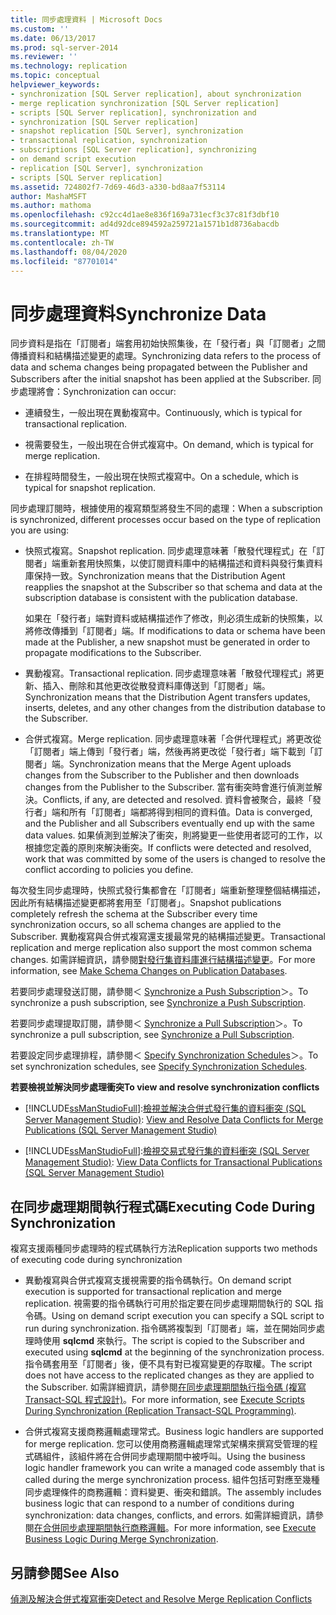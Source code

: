 ```yaml
---
title: 同步處理資料 | Microsoft Docs
ms.custom: ''
ms.date: 06/13/2017
ms.prod: sql-server-2014
ms.reviewer: ''
ms.technology: replication
ms.topic: conceptual
helpviewer_keywords:
- synchronization [SQL Server replication], about synchronization
- merge replication synchronization [SQL Server replication]
- scripts [SQL Server replication], synchronization and
- synchronization [SQL Server replication]
- snapshot replication [SQL Server], synchronization
- transactional replication, synchronization
- subscriptions [SQL Server replication], synchronizing
- on demand script execution
- replication [SQL Server], synchronization
- scripts [SQL Server replication]
ms.assetid: 724802f7-7d69-46d3-a330-bd8aa7f53114
author: MashaMSFT
ms.author: mathoma
ms.openlocfilehash: c92cc4d1ae8e836f169a731ecf3c37c81f3dbf10
ms.sourcegitcommit: ad4d92dce894592a259721a1571b1d8736abacdb
ms.translationtype: MT
ms.contentlocale: zh-TW
ms.lasthandoff: 08/04/2020
ms.locfileid: "87701014"
---
```

# <a name="synchronize-data"></a><span data-ttu-id="88165-102">同步處理資料</span><span class="sxs-lookup"><span data-stu-id="88165-102">Synchronize Data</span></span>
  <span data-ttu-id="88165-103">同步資料是指在「訂閱者」端套用初始快照集後，在「發行者」與「訂閱者」之間傳播資料和結構描述變更的處理。</span><span class="sxs-lookup"><span data-stu-id="88165-103">Synchronizing data refers to the process of data and schema changes being propagated between the Publisher and Subscribers after the initial snapshot has been applied at the Subscriber.</span></span> <span data-ttu-id="88165-104">同步處理將會：</span><span class="sxs-lookup"><span data-stu-id="88165-104">Synchronization can occur:</span></span>  
  
-   <span data-ttu-id="88165-105">連續發生，一般出現在異動複寫中。</span><span class="sxs-lookup"><span data-stu-id="88165-105">Continuously, which is typical for transactional replication.</span></span>  
  
-   <span data-ttu-id="88165-106">視需要發生，一般出現在合併式複寫中。</span><span class="sxs-lookup"><span data-stu-id="88165-106">On demand, which is typical for merge replication.</span></span>  
  
-   <span data-ttu-id="88165-107">在排程時間發生，一般出現在快照式複寫中。</span><span class="sxs-lookup"><span data-stu-id="88165-107">On a schedule, which is typical for snapshot replication.</span></span>  
  
 <span data-ttu-id="88165-108">同步處理訂閱時，根據使用的複寫類型將發生不同的處理：</span><span class="sxs-lookup"><span data-stu-id="88165-108">When a subscription is synchronized, different processes occur based on the type of replication you are using:</span></span>  
  
-   <span data-ttu-id="88165-109">快照式複寫。</span><span class="sxs-lookup"><span data-stu-id="88165-109">Snapshot replication.</span></span> <span data-ttu-id="88165-110">同步處理意味著「散發代理程式」在「訂閱者」端重新套用快照集，以使訂閱資料庫中的結構描述和資料與發行集資料庫保持一致。</span><span class="sxs-lookup"><span data-stu-id="88165-110">Synchronization means that the Distribution Agent reapplies the snapshot at the Subscriber so that schema and data at the subscription database is consistent with the publication database.</span></span>  
  
     <span data-ttu-id="88165-111">如果在「發行者」端對資料或結構描述作了修改，則必須生成新的快照集，以將修改傳播到「訂閱者」端。</span><span class="sxs-lookup"><span data-stu-id="88165-111">If modifications to data or schema have been made at the Publisher, a new snapshot must be generated in order to propagate modifications to the Subscriber.</span></span>  
  
-   <span data-ttu-id="88165-112">異動複寫。</span><span class="sxs-lookup"><span data-stu-id="88165-112">Transactional replication.</span></span> <span data-ttu-id="88165-113">同步處理意味著「散發代理程式」將更新、插入、刪除和其他更改從散發資料庫傳送到「訂閱者」端。</span><span class="sxs-lookup"><span data-stu-id="88165-113">Synchronization means that the Distribution Agent transfers updates, inserts, deletes, and any other changes from the distribution database to the Subscriber.</span></span>  
  
-   <span data-ttu-id="88165-114">合併式複寫。</span><span class="sxs-lookup"><span data-stu-id="88165-114">Merge replication.</span></span> <span data-ttu-id="88165-115">同步處理意味著「合併代理程式」將更改從「訂閱者」端上傳到「發行者」端，然後再將更改從「發行者」端下載到「訂閱者」端。</span><span class="sxs-lookup"><span data-stu-id="88165-115">Synchronization means that the Merge Agent uploads changes from the Subscriber to the Publisher and then downloads changes from the Publisher to the Subscriber.</span></span> <span data-ttu-id="88165-116">當有衝突時會進行偵測並解決。</span><span class="sxs-lookup"><span data-stu-id="88165-116">Conflicts, if any, are detected and resolved.</span></span> <span data-ttu-id="88165-117">資料會被聚合，最終「發行者」端和所有「訂閱者」端都將得到相同的資料值。</span><span class="sxs-lookup"><span data-stu-id="88165-117">Data is converged, and the Publisher and all Subscribers eventually end up with the same data values.</span></span> <span data-ttu-id="88165-118">如果偵測到並解決了衝突，則將變更一些使用者認可的工作，以根據您定義的原則來解決衝突。</span><span class="sxs-lookup"><span data-stu-id="88165-118">If conflicts were detected and resolved, work that was committed by some of the users is changed to resolve the conflict according to policies you define.</span></span>  
  
 <span data-ttu-id="88165-119">每次發生同步處理時，快照式發行集都會在「訂閱者」端重新整理整個結構描述，因此所有結構描述變更都將套用至「訂閱者」。</span><span class="sxs-lookup"><span data-stu-id="88165-119">Snapshot publications completely refresh the schema at the Subscriber every time synchronization occurs, so all schema changes are applied to the Subscriber.</span></span> <span data-ttu-id="88165-120">異動複寫與合併式複寫還支援最常見的結構描述變更。</span><span class="sxs-lookup"><span data-stu-id="88165-120">Transactional replication and merge replication also support the most common schema changes.</span></span> <span data-ttu-id="88165-121">如需詳細資訊，請參閱[對發行集資料庫進行結構描述變更](publish/make-schema-changes-on-publication-databases.md)。</span><span class="sxs-lookup"><span data-stu-id="88165-121">For more information, see [Make Schema Changes on Publication Databases](publish/make-schema-changes-on-publication-databases.md).</span></span>  
  
 <span data-ttu-id="88165-122">若要同步處理發送訂閱，請參閱＜ [Synchronize a Push Subscription](synchronize-a-push-subscription.md)＞。</span><span class="sxs-lookup"><span data-stu-id="88165-122">To synchronize a push subscription, see [Synchronize a Push Subscription](synchronize-a-push-subscription.md).</span></span>  
  
 <span data-ttu-id="88165-123">若要同步處理提取訂閱，請參閱＜ [Synchronize a Pull Subscription](synchronize-a-pull-subscription.md)＞。</span><span class="sxs-lookup"><span data-stu-id="88165-123">To synchronize a pull subscription, see [Synchronize a Pull Subscription](synchronize-a-pull-subscription.md).</span></span>  
  
 <span data-ttu-id="88165-124">若要設定同步處理排程，請參閱＜ [Specify Synchronization Schedules](specify-synchronization-schedules.md)＞。</span><span class="sxs-lookup"><span data-stu-id="88165-124">To set synchronization schedules, see [Specify Synchronization Schedules](specify-synchronization-schedules.md).</span></span>  
  
 <span data-ttu-id="88165-125">**若要檢視並解決同步處理衝突**</span><span class="sxs-lookup"><span data-stu-id="88165-125">**To view and resolve synchronization conflicts**</span></span>  
  
-   [!INCLUDE[ssManStudioFull](../../includes/ssmanstudiofull-md.md)]<span data-ttu-id="88165-126">:[檢視並解決合併式發行集的資料衝突 &#40;SQL Server Management Studio&#41;](view-and-resolve-data-conflicts-for-merge-publications.md)</span><span class="sxs-lookup"><span data-stu-id="88165-126">: [View and Resolve Data Conflicts for Merge Publications &#40;SQL Server Management Studio&#41;](view-and-resolve-data-conflicts-for-merge-publications.md)</span></span>  
  
-   [!INCLUDE[ssManStudioFull](../../includes/ssmanstudiofull-md.md)]<span data-ttu-id="88165-127">:[檢視交易式發行集的資料衝突 &#40;SQL Server Management Studio&#41;](view-data-conflicts-for-transactional-publications-sql-server-management-studio.md)</span><span class="sxs-lookup"><span data-stu-id="88165-127">: [View Data Conflicts for Transactional Publications &#40;SQL Server Management Studio&#41;](view-data-conflicts-for-transactional-publications-sql-server-management-studio.md)</span></span>  
  
## <a name="executing-code-during-synchronization"></a><span data-ttu-id="88165-128">在同步處理期間執行程式碼</span><span class="sxs-lookup"><span data-stu-id="88165-128">Executing Code During Synchronization</span></span>  
 <span data-ttu-id="88165-129">複寫支援兩種同步處理時的程式碼執行方法</span><span class="sxs-lookup"><span data-stu-id="88165-129">Replication supports two methods of executing code during synchronization</span></span>  
  
-   <span data-ttu-id="88165-130">異動複寫與合併式複寫支援視需要的指令碼執行。</span><span class="sxs-lookup"><span data-stu-id="88165-130">On demand script execution is supported for transactional replication and merge replication.</span></span> <span data-ttu-id="88165-131">視需要的指令碼執行可用於指定要在同步處理期間執行的 SQL 指令碼。</span><span class="sxs-lookup"><span data-stu-id="88165-131">Using on demand script execution you can specify a SQL script to run during synchronization.</span></span> <span data-ttu-id="88165-132">指令碼將複製到「訂閱者」端，並在開始同步處理時使用 **sqlcmd** 來執行。</span><span class="sxs-lookup"><span data-stu-id="88165-132">The script is copied to the Subscriber and executed using **sqlcmd** at the beginning of the synchronization process.</span></span> <span data-ttu-id="88165-133">指令碼套用至「訂閱者」後，便不具有對已複寫變更的存取權。</span><span class="sxs-lookup"><span data-stu-id="88165-133">The script does not have access to the replicated changes as they are applied to the Subscriber.</span></span> <span data-ttu-id="88165-134">如需詳細資訊，請參閱[在同步處理期間執行指令碼 &#40;複寫 Transact-SQL 程式設計&#41;](execute-scripts-during-synchronization-replication-transact-sql-programming.md)。</span><span class="sxs-lookup"><span data-stu-id="88165-134">For more information, see [Execute Scripts During Synchronization &#40;Replication Transact-SQL Programming&#41;](execute-scripts-during-synchronization-replication-transact-sql-programming.md).</span></span>  
  
-   <span data-ttu-id="88165-135">合併式複寫支援商務邏輯處理常式。</span><span class="sxs-lookup"><span data-stu-id="88165-135">Business logic handlers are supported for merge replication.</span></span> <span data-ttu-id="88165-136">您可以使用商務邏輯處理常式架構來撰寫受管理的程式碼組件，該組件將在合併同步處理期間中被呼叫。</span><span class="sxs-lookup"><span data-stu-id="88165-136">Using the business logic handler framework you can write a managed code assembly that is called during the merge synchronization process.</span></span> <span data-ttu-id="88165-137">組件包括可對應至幾種同步處理條件的商務邏輯：資料變更、衝突和錯誤。</span><span class="sxs-lookup"><span data-stu-id="88165-137">The assembly includes business logic that can respond to a number of conditions during synchronization: data changes, conflicts, and errors.</span></span> <span data-ttu-id="88165-138">如需詳細資訊，請參閱[在合併同步處理期間執行商務邏輯](merge/execute-business-logic-during-merge-synchronization.md)。</span><span class="sxs-lookup"><span data-stu-id="88165-138">For more information, see [Execute Business Logic During Merge Synchronization](merge/execute-business-logic-during-merge-synchronization.md).</span></span>  
  
## <a name="see-also"></a><span data-ttu-id="88165-139">另請參閱</span><span class="sxs-lookup"><span data-stu-id="88165-139">See Also</span></span>  
 [<span data-ttu-id="88165-140">偵測及解決合併式複寫衝突</span><span class="sxs-lookup"><span data-stu-id="88165-140">Detect and Resolve Merge Replication Conflicts</span></span>](merge/advanced-merge-replication-conflict-detection-and-resolution.md)  
  
  
